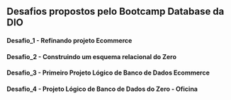 ## Desafios propostos pelo Bootcamp Database da DIO

#### Desafio_1 - Refinando projeto Ecommerce

#### Desafio_2 - Construindo um esquema relacional do Zero 

#### Desafio_3 - Primeiro Projeto Lógico de Banco de Dados Ecommerce

#### Desafio_4 -  Projeto Lógico de Banco de Dados do Zero - Oficina
